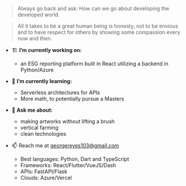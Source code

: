 > Always go back and ask: How can we go about developing the developed world.

> All it takes to be a great human being is honesty, not to be envious and to have respect for others by showing some compassion every now and then.

- 🏗 **I’m currently working on:**
  - an ESG reporting platform built in React utilizing a backend in Python/Azure

- 🌱 **I’m currently learning:**
  - Serverless architectures for APIs
  - More math, to potentially pursue a Masters

- 💬 **Ask me about:**
  - making artworks without lifting a brush
  - vertical farming
  - clean technologies

- 📫 Reach me at georgereyes103@gmail.com 
  - Best languages: Python, Dart and TypeScript
  - Frameworks: React/Flutter/VueJS/Dash
  - APIs: FastAPI/Flask
  - Clouds: Azure/Vercel
